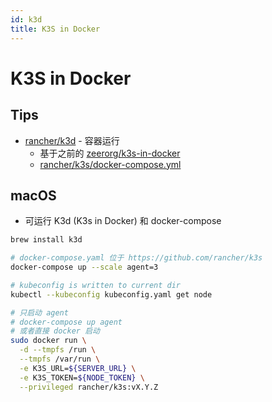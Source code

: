 ```yaml
---
id: k3d
title: K3S in Docker
---
```


# K3S in Docker

## Tips

* [rancher/k3d](https://github.com/rancher/k3d) - 容器运行
  * 基于之前的 [zeerorg/k3s-in-docker](https://github.com/zeerorg/k3s-in-docker)
  * [rancher/k3s/docker-compose.yml](https://github.com/rancher/k3s/blob/master/docker-compose.yml)


## macOS
* 可运行 K3d (K3s in Docker) 和 docker-compose

```bash
brew install k3d

# docker-compose.yaml 位于 https://github.com/rancher/k3s
docker-compose up --scale agent=3

# kubeconfig is written to current dir
kubectl --kubeconfig kubeconfig.yaml get node

# 只启动 agent
# docker-compose up agent 
# 或者直接 docker 启动
sudo docker run \
  -d --tmpfs /run \
  --tmpfs /var/run \
  -e K3S_URL=${SERVER_URL} \
  -e K3S_TOKEN=${NODE_TOKEN} \
  --privileged rancher/k3s:vX.Y.Z
```
